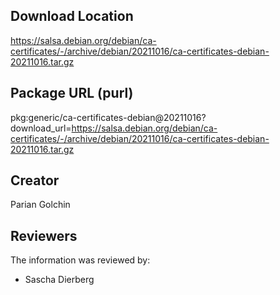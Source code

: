 ## Download Location

https://salsa.debian.org/debian/ca-certificates/-/archive/debian/20211016/ca-certificates-debian-20211016.tar.gz

## Package URL (purl)

pkg:generic/ca-certificates-debian@20211016?download_url=https://salsa.debian.org/debian/ca-certificates/-/archive/debian/20211016/ca-certificates-debian-20211016.tar.gz

## Creator

Parian Golchin

## Reviewers

The information was reviewed by:

* Sascha Dierberg